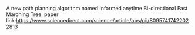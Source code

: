 A new path planning algorithm named Informed anytime Bi-directional Fast Marching Tree.
paper link:https://www.sciencedirect.com/science/article/abs/pii/S0957417422022813
